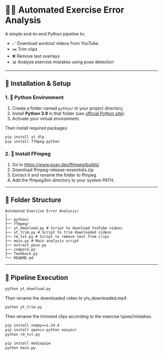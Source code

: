 # 🏋️‍♂️ Automated Exercise Error Analysis

A simple end-to-end Python pipeline to:

- ✅ Download workout videos from YouTube  
- ✂️ Trim clips  
- ❌ Remove text overlays  
- 📊 Analyze exercise mistakes using pose detection  

---

## 🔧 Installation & Setup

### 1. 🐍 Python Environment

1. Create a folder named `python/` in your project directory.  
2. Install **Python 3.9** in that folder (use [official Python site](https://www.python.org/downloads/release/python-390/)).  
3. Activate your virtual environment.

Then install required packages:

```bash
pip install yt_dlp
pip install ffmpeg-python
```
### 2. 🧰 Install FFmpeg
1. Go to https://www.gyan.dev/ffmpeg/builds/
2. Download ffmpeg-release-essentials.zip 
3. Extract it and rename the folder to ffmpeg
4. Add the ffmpeg/bin directory to your system PATH.
---
## 📁 Folder Structure
```
Automated Exercise Error Analysis/
│
├── python/ 
├── ffmpeg/
├── yt_download.py # Script to download YouTube videos
├── yt_trim.py # Script to trim downloaded videos
├── rm_txt.py # Script to remove text from clips
├── main.py # Main analysis script
├── extract_pose.py
├── compare.py
├── feedback.py
└── README.md
```
---
## 🚀 Pipeline Execution
```bash
python yt_download.py
```
Then rename the downloaded video to ytv_downloaded.mp4
```bash
python yt_trim.py
```
Then rename the trimmed clips according to the exercise types/mistakes.
```bash
pip install numpy==1.24.4
pip install opencv-python easyocr
python rm_txt.py
```
```bash
pip install mediapipe
python main.py
```
